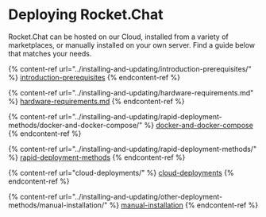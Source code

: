 # Deploying Rocket.Chat

Rocket.Chat can be hosted on our Cloud, installed from a variety of marketplaces, or manually installed on your own server. Find a guide below that matches your needs.

{% content-ref url="../installing-and-updating/introduction-prerequisites/" %}
[introduction-prerequisites](../installing-and-updating/introduction-prerequisites/)
{% endcontent-ref %}

{% content-ref url="../installing-and-updating/hardware-requirements.md" %}
[hardware-requirements.md](../installing-and-updating/hardware-requirements.md)
{% endcontent-ref %}

{% content-ref url="../installing-and-updating/rapid-deployment-methods/docker-and-docker-compose/" %}
[docker-and-docker-compose](../installing-and-updating/rapid-deployment-methods/docker-and-docker-compose/)
{% endcontent-ref %}

{% content-ref url="../installing-and-updating/rapid-deployment-methods/" %}
[rapid-deployment-methods](../installing-and-updating/rapid-deployment-methods/)
{% endcontent-ref %}

{% content-ref url="cloud-deployments/" %}
[cloud-deployments](cloud-deployments/)
{% endcontent-ref %}

{% content-ref url="../installing-and-updating/other-deployment-methods/manual-installation/" %}
[manual-installation](../installing-and-updating/other-deployment-methods/manual-installation/)
{% endcontent-ref %}
